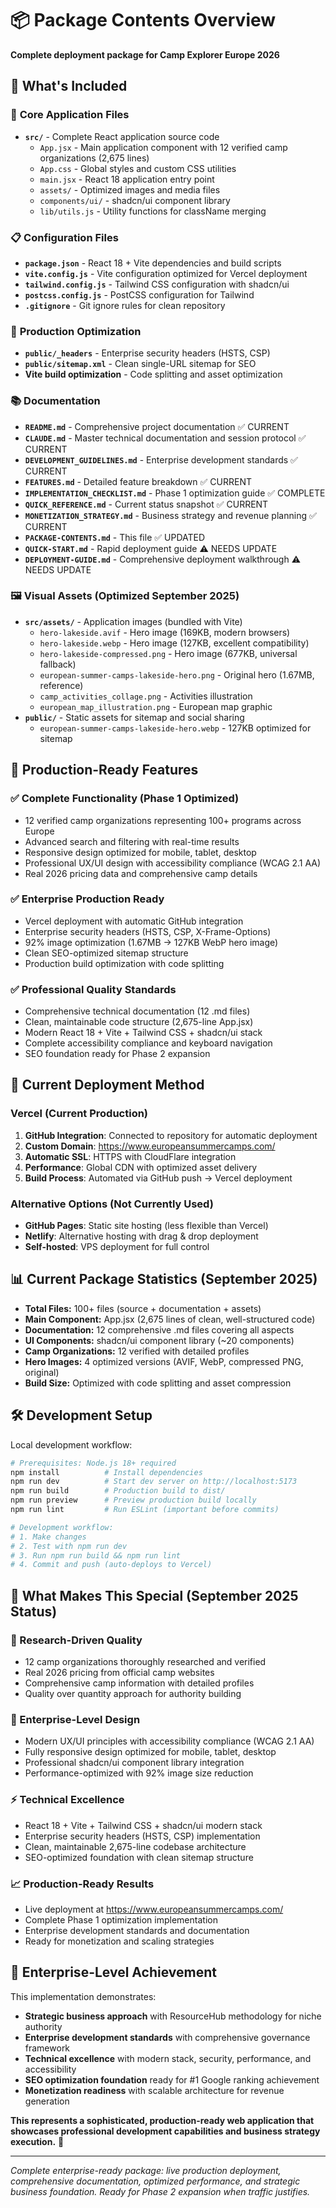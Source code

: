 # 📦 Package Contents Overview

**Complete deployment package for Camp Explorer Europe 2026**

## 📁 What's Included

### 🚀 **Core Application Files**
- **`src/`** - Complete React application source code
  - `App.jsx` - Main application component with 12 verified camp organizations (2,675 lines)
  - `App.css` - Global styles and custom CSS utilities
  - `main.jsx` - React 18 application entry point
  - `assets/` - Optimized images and media files
  - `components/ui/` - shadcn/ui component library
  - `lib/utils.js` - Utility functions for className merging

### 📋 **Configuration Files**
- **`package.json`** - React 18 + Vite dependencies and build scripts
- **`vite.config.js`** - Vite configuration optimized for Vercel deployment
- **`tailwind.config.js`** - Tailwind CSS configuration with shadcn/ui
- **`postcss.config.js`** - PostCSS configuration for Tailwind
- **`.gitignore`** - Git ignore rules for clean repository

### 🚀 **Production Optimization**
- **`public/_headers`** - Enterprise security headers (HSTS, CSP)
- **`public/sitemap.xml`** - Clean single-URL sitemap for SEO
- **Vite build optimization** - Code splitting and asset optimization

### 📚 **Documentation**
- **`README.md`** - Comprehensive project documentation ✅ CURRENT
- **`CLAUDE.md`** - Master technical documentation and session protocol ✅ CURRENT
- **`DEVELOPMENT_GUIDELINES.md`** - Enterprise development standards ✅ CURRENT
- **`FEATURES.md`** - Detailed feature breakdown ✅ CURRENT
- **`IMPLEMENTATION_CHECKLIST.md`** - Phase 1 optimization guide ✅ COMPLETE
- **`QUICK_REFERENCE.md`** - Current status snapshot ✅ CURRENT
- **`MONETIZATION_STRATEGY.md`** - Business strategy and revenue planning ✅ CURRENT
- **`PACKAGE-CONTENTS.md`** - This file ✅ UPDATED
- **`QUICK-START.md`** - Rapid deployment guide ⚠️ NEEDS UPDATE
- **`DEPLOYMENT-GUIDE.md`** - Comprehensive deployment walkthrough ⚠️ NEEDS UPDATE

### 🖼️ **Visual Assets (Optimized September 2025)**
- **`src/assets/`** - Application images (bundled with Vite)
  - `hero-lakeside.avif` - Hero image (169KB, modern browsers)
  - `hero-lakeside.webp` - Hero image (127KB, excellent compatibility)
  - `hero-lakeside-compressed.png` - Hero image (677KB, universal fallback)
  - `european-summer-camps-lakeside-hero.png` - Original hero (1.67MB, reference)
  - `camp_activities_collage.png` - Activities illustration
  - `european_map_illustration.png` - European map graphic
- **`public/`** - Static assets for sitemap and social sharing
  - `european-summer-camps-lakeside-hero.webp` - 127KB optimized for sitemap

## 🎯 **Production-Ready Features**

### ✅ **Complete Functionality (Phase 1 Optimized)**
- 12 verified camp organizations representing 100+ programs across Europe
- Advanced search and filtering with real-time results
- Responsive design optimized for mobile, tablet, desktop
- Professional UX/UI design with accessibility compliance (WCAG 2.1 AA)
- Real 2026 pricing data and comprehensive camp details

### ✅ **Enterprise Production Ready**
- Vercel deployment with automatic GitHub integration
- Enterprise security headers (HSTS, CSP, X-Frame-Options)
- 92% image optimization (1.67MB → 127KB WebP hero image)
- Clean SEO-optimized sitemap structure
- Production build optimization with code splitting

### ✅ **Professional Quality Standards**
- Comprehensive technical documentation (12 .md files)
- Clean, maintainable code structure (2,675-line App.jsx)
- Modern React 18 + Vite + Tailwind CSS + shadcn/ui stack
- Complete accessibility compliance and keyboard navigation
- SEO foundation ready for Phase 2 expansion

## 🚀 **Current Deployment Method**

### **Vercel (Current Production)**
1. **GitHub Integration**: Connected to repository for automatic deployment
2. **Custom Domain**: https://www.europeansummercamps.com/
3. **Automatic SSL**: HTTPS with CloudFlare integration  
4. **Performance**: Global CDN with optimized asset delivery
5. **Build Process**: Automated via GitHub push → Vercel deployment

### **Alternative Options (Not Currently Used)**
- **GitHub Pages**: Static site hosting (less flexible than Vercel)
- **Netlify**: Alternative hosting with drag & drop deployment
- **Self-hosted**: VPS deployment for full control

## 📊 **Current Package Statistics (September 2025)**

- **Total Files:** 100+ files (source + documentation + assets)
- **Main Component:** App.jsx (2,675 lines of clean, well-structured code)
- **Documentation:** 12 comprehensive .md files covering all aspects
- **UI Components:** shadcn/ui component library (~20 components)
- **Camp Organizations:** 12 verified with detailed profiles
- **Hero Images:** 4 optimized versions (AVIF, WebP, compressed PNG, original)
- **Build Size:** Optimized with code splitting and asset compression

## 🛠️ **Development Setup**

Local development workflow:

```bash
# Prerequisites: Node.js 18+ required
npm install          # Install dependencies
npm run dev          # Start dev server on http://localhost:5173
npm run build        # Production build to dist/
npm run preview      # Preview production build locally
npm run lint         # Run ESLint (important before commits)

# Development workflow:
# 1. Make changes
# 2. Test with npm run dev
# 3. Run npm run build && npm run lint
# 4. Commit and push (auto-deploys to Vercel)
```

## 🎉 **What Makes This Special (September 2025 Status)**

### **🔬 Research-Driven Quality**
- 12 camp organizations thoroughly researched and verified
- Real 2026 pricing from official camp websites
- Comprehensive camp information with detailed profiles
- Quality over quantity approach for authority building

### **🎨 Enterprise-Level Design**
- Modern UX/UI principles with accessibility compliance (WCAG 2.1 AA)
- Fully responsive design optimized for mobile, tablet, desktop
- Professional shadcn/ui component library integration
- Performance-optimized with 92% image size reduction

### **⚡ Technical Excellence**
- React 18 + Vite + Tailwind CSS + shadcn/ui modern stack
- Enterprise security headers (HSTS, CSP) implementation
- Clean, maintainable 2,675-line codebase architecture
- SEO-optimized foundation with clean sitemap structure

### **📈 Production-Ready Results**
- Live deployment at https://www.europeansummercamps.com/
- Complete Phase 1 optimization implementation
- Enterprise development standards and documentation
- Ready for monetization and scaling strategies

## 🎯 **Enterprise-Level Achievement**

This implementation demonstrates:
- **Strategic business approach** with ResourceHub methodology for niche authority
- **Enterprise development standards** with comprehensive governance framework
- **Technical excellence** with modern stack, security, performance, and accessibility
- **SEO optimization foundation** ready for #1 Google ranking achievement
- **Monetization readiness** with scalable architecture for revenue generation

**This represents a sophisticated, production-ready web application that showcases professional development capabilities and business strategy execution.** 🚀

---

*Complete enterprise-ready package: live production deployment, comprehensive documentation, optimized performance, and strategic business foundation. Ready for Phase 2 expansion when traffic justifies.*

